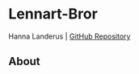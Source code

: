 # Lennart-Bror

Hanna Landerus | [GitHub Repository](https://github.com/hannalanderus/Lennart-Bror.git)

## About
